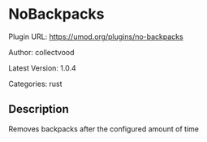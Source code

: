 # NoBackpacks

Plugin URL: https://umod.org/plugins/no-backpacks

Author: collectvood

Latest Version: 1.0.4

Categories: rust

## Description

Removes backpacks after the configured amount of time
